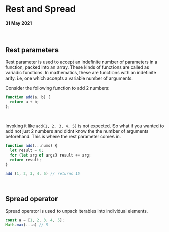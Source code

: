 # Rest and Spread

#### 31 May 2021

&nbsp;

## Rest parameters

Rest parameter is used to accept an indefinite number of parameters in a function, packed into an array. These kinds of functions are called as variadic functions. In mathematics, these are functions with an indefinite arity. i.e, one which accepts a variable number of arguments.

Consider the following function to add 2 numbers:

```js
function add(a, b) {
  return a + b;
};
```

&nbsp;

Invoking it like `add(1, 2, 3, 4, 5)` is not expected. So what if you wanted to add not just 2 numbers and didnt know the the number of arguments beforehand. This is where the rest parameter comes in.

```js
function add(...nums) {
  let result = 0;
  for (let arg of args) result += arg;
  return result;
}

add (1, 2, 3, 4, 5) // returns 15
```

&nbsp;

## Spread operator

Spread operator is used to unpack iterables into individual elements.

```js
const a = [1, 2, 3, 4, 5];
Math.max(...a) // 5
```
&nbsp;

